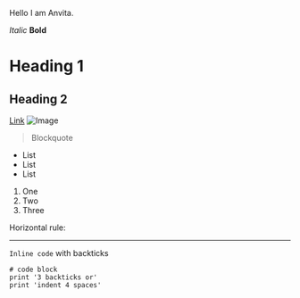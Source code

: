 Hello I am Anvita.

*Italic*
**Bold**
# Heading 1
## Heading 2

[Link](http://a.com)
![Image](http://url/a.png)

> Blockquote

* List
* List
* List

1. One
2. Two
3. Three


Horizontal rule:

***

`Inline code` with backticks	

```
# code block
print '3 backticks or'
print 'indent 4 spaces'
```



